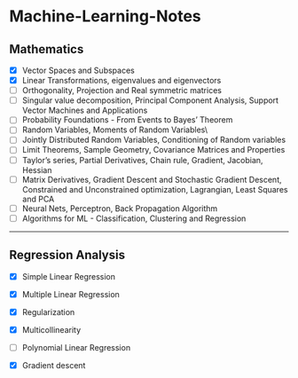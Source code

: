# Machine-Learning-Notes

## **Mathematics**

- [x] Vector Spaces and Subspaces
- [x] Linear Transformations, eigenvalues and eigenvectors
- [ ] Orthogonality, Projection and Real symmetric matrices
- [ ] Singular value decomposition, Principal Component Analysis, Support Vector Machines and Applications
- [ ] Probability Foundations - From Events to Bayes’ Theorem
- [ ] Random Variables, Moments of Random Variables\
- [ ] Jointly Distributed Random Variables, Conditioning of Random variables
- [ ] Limit Theorems, Sample Geometry, Covariance Matrices and Properties
- [ ] Taylor’s series, Partial Derivatives, Chain rule, Gradient, Jacobian, Hessian
- [ ] Matrix Derivatives, Gradient Descent and Stochastic Gradient Descent, Constrained and Unconstrained optimization, Lagrangian, Least Squares and PCA
- [ ] Neural Nets, Perceptron, Back Propagation Algorithm
- [ ] Algorithms for ML - Classification, Clustering and Regression
---

## **Regression Analysis**
- [x] Simple Linear Regression
- [x] Multiple Linear Regression
- [x] Regularization
- [x] Multicollinearity
- [ ] Polynomial Linear Regression
- [x] Gradient descent

